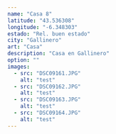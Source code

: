 ```yaml
---
name: "Casa 8"
latitude: "43.536308"
longitude: "-6.348303"
estado: "Rel. buen estado"
city: "Gallinero"
art: "Casa"
description: "Casa en Gallinero"
option: ""
images:
  - src: "DSC09161.JPG"
    alt: "test"
  - src: "DSC09162.JPG"
    alt: "test"
  - src: "DSC09163.JPG"
    alt: "test"
  - src: "DSC09164.JPG"
    alt: "test"
---
```

